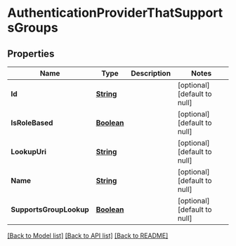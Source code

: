 # AuthenticationProviderThatSupportsGroups
## Properties

Name | Type | Description | Notes
------------ | ------------- | ------------- | -------------
**Id** | [**String**](string.md) |  | [optional] [default to null]
**IsRoleBased** | [**Boolean**](boolean.md) |  | [optional] [default to null]
**LookupUri** | [**String**](string.md) |  | [optional] [default to null]
**Name** | [**String**](string.md) |  | [optional] [default to null]
**SupportsGroupLookup** | [**Boolean**](boolean.md) |  | [optional] [default to null]

[[Back to Model list]](../README.md#documentation-for-models) [[Back to API list]](../README.md#documentation-for-api-endpoints) [[Back to README]](../README.md)


